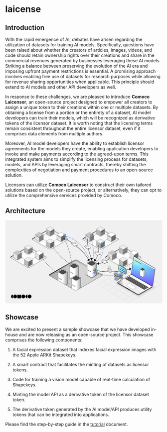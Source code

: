 # laicense

## Introduction

With the rapid emergence of AI, debates have arisen regarding the utilization of datasets for training AI models. Specifically, questions have been raised about whether the creators of articles, images, videos, and code should retain ownership rights over their creations and share in the commercial revenues generated by businesses leveraging these AI models. Striking a balance between preserving the evolution of the AI era and imposing upfront payment restrictions is essential. A promising approach involves enabling free use of datasets for research purposes while allowing for revenue sharing opportunities when applicable. This principle should extend to AI models and other API developers as well.

In response to these challenges, we are pleased to introduce **Comoco Laicensor**, an open-source project designed to empower all creators to assign a unique token to their creations within one or multiple datasets. By obtaining a license from a portion or the entirety of a dataset, AI model developers can train their models, which will be recognized as derivative tokens of the licensor dataset. It is worth noting that the licensing terms remain consistent throughout the entire licensor dataset, even if it comprises data elements from multiple authors.

Moreover, AI model developers have the ability to establish licensor agreements for the models they create, enabling application developers to invoke and make payments according to the agreed-upon terms. This integrated system aims to simplify the licensing process for datasets, models, and APIs by leveraging smart contracts, thereby shifting the complexities of negotiation and payment procedures to an open-source solution.

Licensors can utilize **Comoco Laicensor** to construct their own tailored solutions based on the open-source project, or alternatively, they can opt to utilize the comprehensive services provided by Comoco.

## Architecture
![Architecture](arch.png)

## Showcase

We are excited to present a sample showcase that we have developed in-house and are now releasing as an open-source project. This showcase comprises the following components:

1. A facial expression dataset that indexes facial expression images with the 52 Apple ARKit Shapekeys.

2. A smart contract that facilitates the minting of datasets as licensor tokens.

3. Code for training a vision model capable of real-time calculation of Shapekeys.

4. Minting the model API as a derivative token of the licensor dataset token.

5. The derivative token generated by the AI model/API produces utility tokens that can be integrated into applications.

Please find the step-by-step guide in the [tutorial](tutorial.md) document.
